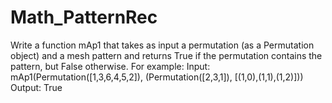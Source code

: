 # Math_PatternRec

Write a function mAp1 that takes as input a permutation (as a Permutation object) and a mesh pattern and returns True if the permutation contains the pattern, but False otherwise. For example:
            Input: mAp1(Permutation([1,3,6,4,5,2]),
                       (Permutation([2,3,1]), [(1,0),(1,1),(1,2)]))
Output: True
